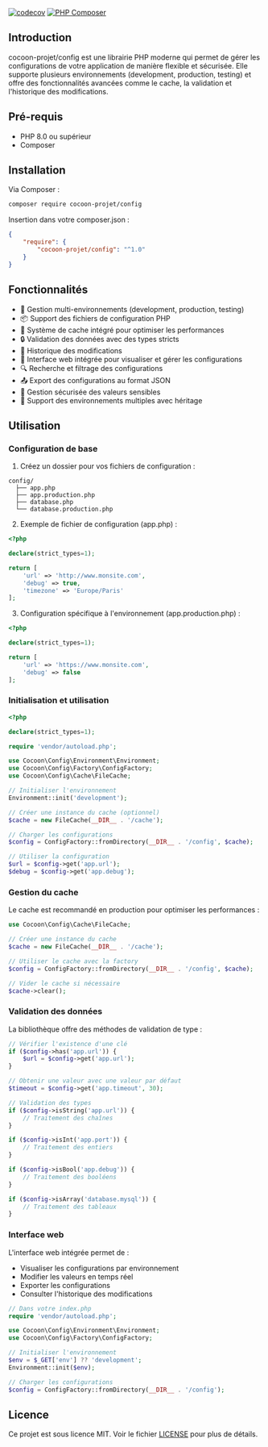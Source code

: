 [![codecov](https://codecov.io/gh/cocoon-projet/config/graph/badge.svg?token=KM7Y127Z7J)](https://codecov.io/gh/cocoon-projet/config) [![PHP Composer](https://github.com/cocoon-projet/config/actions/workflows/ci.yml/badge.svg)](https://github.com/cocoon-projet/config/actions/workflows/ci.yml)

## Introduction

cocoon-projet/config est une librairie PHP moderne qui permet de gérer les configurations de votre application de manière flexible et sécurisée. Elle supporte plusieurs environnements (development, production, testing) et offre des fonctionnalités avancées comme le cache, la validation et l'historique des modifications.

## Pré-requis

- PHP 8.0 ou supérieur
- Composer

## Installation

Via Composer :
```bash
composer require cocoon-projet/config
```

Insertion dans votre composer.json :
```json
{
    "require": {
        "cocoon-projet/config": "^1.0"
    }
}
```

## Fonctionnalités

- 🔄 Gestion multi-environnements (development, production, testing)
- 📦 Support des fichiers de configuration PHP
- 🚀 Système de cache intégré pour optimiser les performances
- 🔒 Validation des données avec des types stricts
- 📝 Historique des modifications
- 🎨 Interface web intégrée pour visualiser et gérer les configurations
- 🔍 Recherche et filtrage des configurations
- 📤 Export des configurations au format JSON
- 🔐 Gestion sécurisée des valeurs sensibles
- 🔄 Support des environnements multiples avec héritage

## Utilisation

### Configuration de base

1. Créez un dossier pour vos fichiers de configuration :
```
config/
  ├── app.php
  ├── app.production.php
  ├── database.php
  └── database.production.php
```

2. Exemple de fichier de configuration (app.php) :
```php
<?php

declare(strict_types=1);

return [
    'url' => 'http://www.monsite.com',
    'debug' => true,
    'timezone' => 'Europe/Paris'
];
```

3. Configuration spécifique à l'environnement (app.production.php) :
```php
<?php

declare(strict_types=1);

return [
    'url' => 'https://www.monsite.com',
    'debug' => false
];
```

### Initialisation et utilisation

```php
<?php

declare(strict_types=1);

require 'vendor/autoload.php';

use Cocoon\Config\Environment\Environment;
use Cocoon\Config\Factory\ConfigFactory;
use Cocoon\Config\Cache\FileCache;

// Initialiser l'environnement
Environment::init('development');

// Créer une instance du cache (optionnel)
$cache = new FileCache(__DIR__ . '/cache');

// Charger les configurations
$config = ConfigFactory::fromDirectory(__DIR__ . '/config', $cache);

// Utiliser la configuration
$url = $config->get('app.url');
$debug = $config->get('app.debug');
```

### Gestion du cache

Le cache est recommandé en production pour optimiser les performances :

```php
use Cocoon\Config\Cache\FileCache;

// Créer une instance du cache
$cache = new FileCache(__DIR__ . '/cache');

// Utiliser le cache avec la factory
$config = ConfigFactory::fromDirectory(__DIR__ . '/config', $cache);

// Vider le cache si nécessaire
$cache->clear();
```

### Validation des données

La bibliothèque offre des méthodes de validation de type :

```php
// Vérifier l'existence d'une clé
if ($config->has('app.url')) {
    $url = $config->get('app.url');
}

// Obtenir une valeur avec une valeur par défaut
$timeout = $config->get('app.timeout', 30);

// Validation des types
if ($config->isString('app.url')) {
    // Traitement des chaînes
}

if ($config->isInt('app.port')) {
    // Traitement des entiers
}

if ($config->isBool('app.debug')) {
    // Traitement des booléens
}

if ($config->isArray('database.mysql')) {
    // Traitement des tableaux
}
```

### Interface web

L'interface web intégrée permet de :
- Visualiser les configurations par environnement
- Modifier les valeurs en temps réel
- Exporter les configurations
- Consulter l'historique des modifications

```php
// Dans votre index.php
require 'vendor/autoload.php';

use Cocoon\Config\Environment\Environment;
use Cocoon\Config\Factory\ConfigFactory;

// Initialiser l'environnement
$env = $_GET['env'] ?? 'development';
Environment::init($env);

// Charger les configurations
$config = ConfigFactory::fromDirectory(__DIR__ . '/config');
```

## Licence

Ce projet est sous licence MIT. Voir le fichier [LICENSE](LICENSE) pour plus de détails.